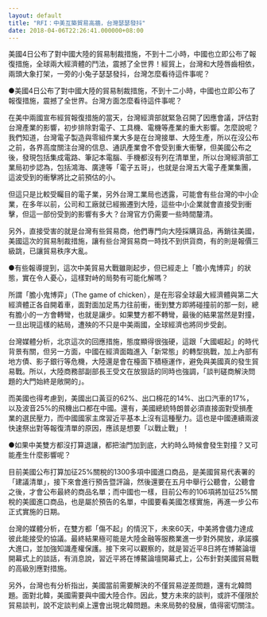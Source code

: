 ```yaml
---
layout: default
title: "RFI：中美互築貿易高牆，台灣瑟瑟發抖"
date: 2018-04-06T22:26:41.000000+08:00
---
```


美國4日公布了對中國大陸的貿易制裁措施，不到十二小時，中國也立即公布了報復措施，全球兩大經濟體的鬥法，震撼了全世界！經貿上，台灣和大陸唇齒相依，兩頭大象打架，一旁的小兔子瑟瑟發抖，台灣怎麼看待這件事呢？

●美國4日公布了對中國大陸的貿易制裁措施，不到十二小時，中國也立即公布了報復措施，震撼了全世界。台灣方面怎麼看待這件事呢？

在美中兩國宣布經貿報復措施的當天，台灣經濟部就緊急召開了因應會議，評估對台灣產業的影響，初步排除對電子、工具機、電機等產業的重大影響。怎麼說呢？我們知道，台灣電子製造與零組件業大多是在台灣接單、大陸生產，所以在沒公布之前，各界高度關注台灣的信息、通訊產業會不會受到重大衝擊，但美國公布之後，發現包括集成電路、筆記本電腦、手機都沒有列在清單里，所以台灣經濟部工業局初步認為，包括鴻海、廣達等「電子五哥」，也就是台灣五大電子產業集團，這波受到的衝擊將比之前預估的小。

但這只是比較受矚目的電子業，另外台灣工業局也透露，可能會有些台灣的中小企業，在多年以前，公司和工廠就已經搬遷到大陸，這些中小企業就會直接受到衝擊，但這一部份受到的影響有多大？台灣官方仍需要一些時間釐清。

另外，直接受害的就是台灣有些貿易商，他們專門向大陸採購貨品，再銷往美國，美國這次的貿易制裁措施，讓有些台灣貿易商一時找不到供貨商，有的則是報價三級跳，已讓貿易秩序大亂。

●有些報導提到，這次中美貿易大戰雖剛起步，但已經走上「膽小鬼博弈」的狀態，實在令人憂心，這樣對峙的局勢有可能化解嗎？

所謂「膽小鬼博弈」（The game of chicken），是在形容全球最大經濟體與第二大經濟體正各自開着車，面對面加足馬力往前衝，衝到雙方即將碰撞前的那一刻，總有膽小的一方會轉彎，也就是讓步。如果雙方都不轉彎，最後的結果當然是對撞，一旦出現這樣的結局，遭殃的不只是中美兩國，全球經濟也將同步受創。

台灣媒體分析，北京這次的回應措施，態度顯得很強硬，這跟「大國崛起」的時代背景有關，但另一方面，中國在經濟面臨進入「新常態」的轉型挑戰，加上內部有地方債、影子銀行等危機，大陸還是會在檯面下積極運作，避免與美國真的發生貿易戰。所以，大陸商務部副部長王受文在放狠話的同時也強調，「談判磋商解決問題的大門始終是敞開的」。

而美國也得考慮到，美國出口黃豆的62%、出口棉花的14%、出口汽車的17%，以及波音25%的飛機出口都在中國。還有，美國總統特朗普必須直接面對受損產業的選民壓力，而中國國家主席習近平基本上沒有這種壓力。這也是中國連續兩波快速祭出對等報復清單的原因，應該是想要「以戰止戰」！

●如果中美雙方都沒打算退讓，都把油門加到底，大約時么時候會發生對撞？又可能產生什麼影響呢？

目前美國公布打算加征25%關稅的1300多項中國進口商品，是美國貿易代表署的「建議清單」，接下來會進行預告暨評論，然後還要在五月中舉行公聽會，公聽會之後，才會公布最終的商品名單；而中國也一樣，目前公布的106項將加征25%關稅的美國進口商品，也是屬於預告的名單，中國要看美國怎樣實施，再進一步公布正式實施的日期。

台灣的媒體分析，在雙方都「傷不起」的情況下，未來60天，中美將會儘力達成彼此能接受的協議。最終結果極可能是大陸金融等服務業進一步對外開放，承諾擴大進口，並加強知識產權保護。接下來可以觀察的，就是習近平8日將在博鰲論壇開幕式上的談話，有消息說，習近平將在博鰲論壇開幕式上，公布針對美國貿易戰的高級別應對措施。

另外，台灣也有分析指出，美國當前需要解決的不僅貿易逆差問題，還有北韓問題。面對北韓，美國需要與中國大陸合作。因此，雙方未來的談判，或許不僅限於貿易談判，說不定談判桌上還會出現北韓問題。未來局勢的發展，值得密切關注。

